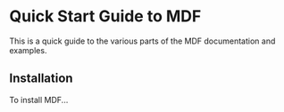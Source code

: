 # Quick Start Guide to MDF

This is a quick guide to the various parts of the MDF documentation and examples.

## Installation

To install MDF...



